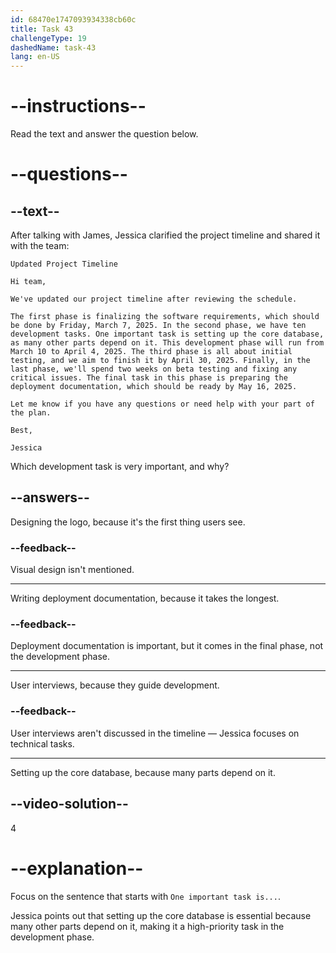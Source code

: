 ```yaml
---
id: 68470e1747093934338cb60c
title: Task 43
challengeType: 19
dashedName: task-43
lang: en-US
---
```


<!-- READING -->

# --instructions--

Read the text and answer the question below.

# --questions--

## --text--

After talking with James, Jessica clarified the project timeline and shared it with the team:

`Updated Project Timeline`

`Hi team,`

`We've updated our project timeline after reviewing the schedule.`

`The first phase is finalizing the software requirements, which should be done by Friday, March 7, 2025. In the second phase, we have ten development tasks. One important task is setting up the core database, as many other parts depend on it. This development phase will run from March 10 to April 4, 2025. The third phase is all about initial testing, and we aim to finish it by April 30, 2025. Finally, in the last phase, we'll spend two weeks on beta testing and fixing any critical issues. The final task in this phase is preparing the deployment documentation, which should be ready by May 16, 2025.`

`Let me know if you have any questions or need help with your part of the plan.`

`Best,`

`Jessica`

Which development task is very important, and why?

## --answers--

Designing the logo, because it's the first thing users see.

### --feedback--

Visual design isn't mentioned.

---

Writing deployment documentation, because it takes the longest.

### --feedback--

Deployment documentation is important, but it comes in the final phase, not the development phase.

---

User interviews, because they guide development.

### --feedback--

User interviews aren't discussed in the timeline — Jessica focuses on technical tasks.

---

Setting up the core database, because many parts depend on it.

## --video-solution--

4

# --explanation--

Focus on the sentence that starts with `One important task is...`.

Jessica points out that setting up the core database is essential because many other parts depend on it, making it a high-priority task in the development phase.

